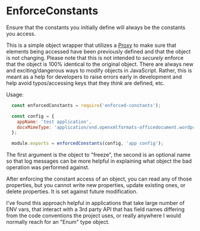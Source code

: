 # EnforceConstants

Ensure that the constants you initially define will always be the constants you access.

This is a simple object wrapper that utilizes a [Proxy](https://developer.mozilla.org/en-US/docs/Web/JavaScript/Reference/Global_Objects/Proxy) to make sure that elements being accessed have been previously defined and that the object is not changing. Please note that this is not intended to _securely_ enforce that the object is 100% identical to the original object. There are always new and exciting/dangerous ways to modify objects in JavaScript. Rather, this is meant as a help for developers to raise errors early in development and help avoid typos/accessing keys that they _think_ are defined, etc.

Usage:

```javascript
  const enforcedConstants = require('enforced-constants');

  const config = {
    appName: 'test application',
    docxMimeType: 'application/vnd.openxmlformats-officedocument.wordprocessingml.document'
  };

  module.exports = enforcedConstants(config, 'app config');
```

The first argument is the object to "freeze", the second is an optional name so that log messages can be more helpful in explaining what object the bad operation was performed against.

After enforcing the constant access of an object, you can read any of those properties, but you cannot write new properties, update existing ones, or delete properties. It is set against future modification.

I've found this approach helpful in applications that take large number of ENV vars, that interact with a 3rd party API that has field names differing from the code conventions the project uses, or really anywhere I would normally reach for an "Enum" type object.

